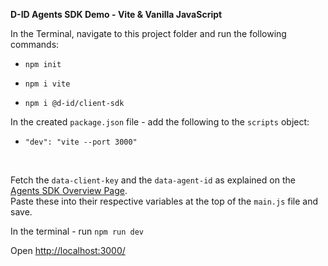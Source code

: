 **D-ID Agents SDK Demo - Vite & Vanilla JavaScript**

In the Terminal, navigate to this project folder and run the following commands:

- `npm init`

- `npm i vite`

- `npm i @d-id/client-sdk`


In the created `package.json` file -  add the following to the `scripts` object:

- `"dev": "vite --port 3000"`

<br>

Fetch the `data-client-key` and the `data-agent-id` as explained on the [Agents SDK Overview Page](https://docs.d-id.com/reference/agents-sdk-overview).
<br>
Paste these into their respective variables at the top of the `main.js` file and save.
  

In the terminal - run `npm run dev`


Open [http://localhost:3000/](http://localhost:3000/)
